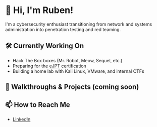 # 👋 Hi, I'm Ruben!

I'm a cybersecurity enthusiast transitioning from network and systems administration into penetration testing and red teaming.

## 🛠️ Currently Working On

- Hack The Box boxes (Mr. Robot, Meow, Sequel, etc.)
- Preparing for the [eJPT](https://ine.com/certifications/ejpt) certification
- Building a home lab with Kali Linux, VMware, and internal CTFs

## 📁 Walkthroughs & Projects (coming soon)



## 📫 How to Reach Me

- [LinkedIn](https://www.linkedin.com/in/rubenesparzagutierrez/)
